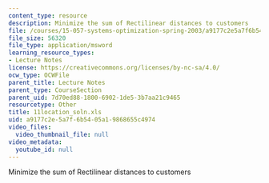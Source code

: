 ```yaml
---
content_type: resource
description: Minimize the sum of Rectilinear distances to customers
file: /courses/15-057-systems-optimization-spring-2003/a9177c2e5a7f6b5405a19868655c4974_11location_soln.xls
file_size: 56320
file_type: application/msword
learning_resource_types:
- Lecture Notes
license: https://creativecommons.org/licenses/by-nc-sa/4.0/
ocw_type: OCWFile
parent_title: Lecture Notes
parent_type: CourseSection
parent_uid: 7d70ed88-1800-6902-1de5-3b7aa21c9465
resourcetype: Other
title: 11location_soln.xls
uid: a9177c2e-5a7f-6b54-05a1-9868655c4974
video_files:
  video_thumbnail_file: null
video_metadata:
  youtube_id: null
---
```

Minimize the sum of Rectilinear distances to customers